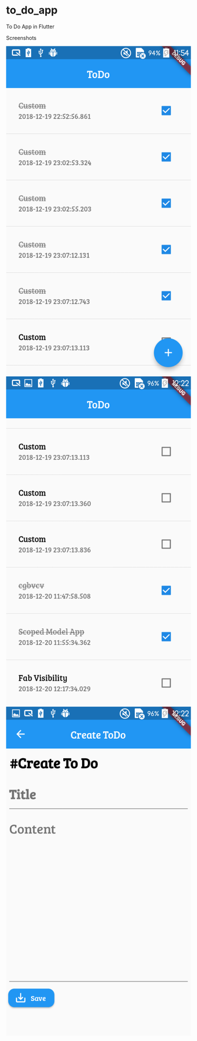 # to_do_app

To Do App in Flutter

Screenshots

![Screenshot List of ToDo](https://github.com/Saurabh-Singh-00/ToDoApp/blob/master/screenshots/Screenshot_2018-12-20-11-54-14.png)
![Screenshot FAB disabled](https://github.com/Saurabh-Singh-00/ToDoApp/blob/master/screenshots/Screenshot_2018-12-20-12-22-09.png)
![Screenshot create todo](https://github.com/Saurabh-Singh-00/ToDoApp/blob/master/screenshots/Screenshot_2018-12-20-12-22-21.png)
